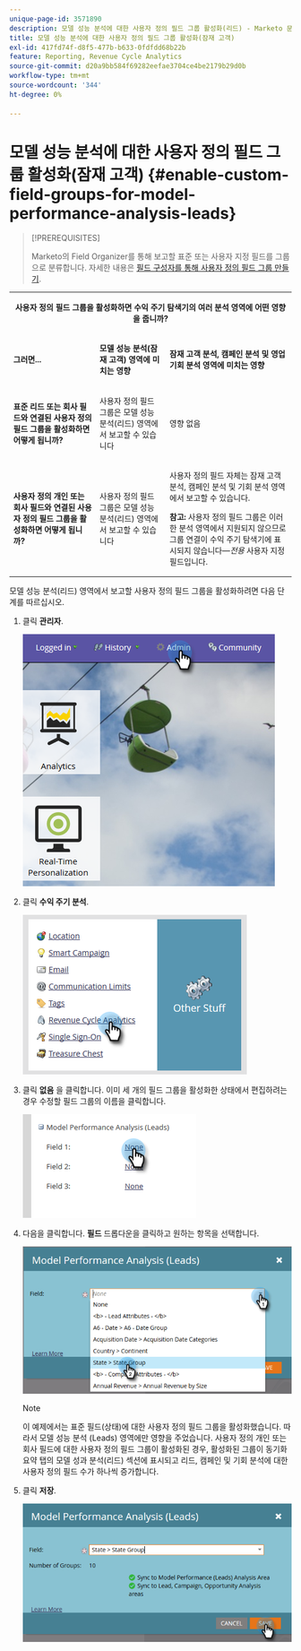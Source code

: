 ```yaml
---
unique-page-id: 3571890
description: 모델 성능 분석에 대한 사용자 정의 필드 그룹 활성화(리드) - Marketo 문서 - 제품 설명서
title: 모델 성능 분석에 대한 사용자 정의 필드 그룹 활성화(잠재 고객)
exl-id: 417fd74f-d8f5-477b-b633-0fdfdd68b22b
feature: Reporting, Revenue Cycle Analytics
source-git-commit: d20a9bb584f69282eefae3704ce4be2179b29d0b
workflow-type: tm+mt
source-wordcount: '344'
ht-degree: 0%

---
```


# 모델 성능 분석에 대한 사용자 정의 필드 그룹 활성화(잠재 고객) {#enable-custom-field-groups-for-model-performance-analysis-leads}

>[!PREREQUISITES]
>
>Marketo의 Field Organizer를 통해 보고할 표준 또는 사용자 지정 필드를 그룹으로 분류합니다. 자세한 내용은 [필드 구성자를 통해 사용자 정의 필드 그룹 만들기](/help/marketo/product-docs/reporting/revenue-cycle-analytics/revenue-tools/field-organizers/create-custom-field-groups-using-the-field-organizer.md).

<table> 
 <tbody> 
  <tr> 
   <td colspan="3" rowspan="1"><p align="center"><strong>사용자 정의 필드 그룹을 활성화하면 수익 주기 탐색기의 여러 분석 영역에 어떤 영향을 줍니까?</strong></p></td> 
  </tr> 
  <tr> 
   <td colspan="1" rowspan="1"><p><strong>그러면...</strong></p></td> 
   <td colspan="1" rowspan="1"><p><strong>모델 성능 분석(잠재 고객) 영역에 미치는 영향</strong></p></td> 
   <td colspan="1" rowspan="1"><p><strong>잠재 고객 분석, 캠페인 분석 및 영업 기회 분석 영역에 미치는 영향</strong></p></td> 
  </tr> 
  <tr> 
   <td colspan="1" rowspan="1"><p><strong>표준 리드 또는 회사 필드와 연결된 사용자 정의 필드 그룹을 활성화하면 어떻게 됩니까?</strong></p></td> 
   <td colspan="1" rowspan="1"><p>사용자 정의 필드 그룹은 모델 성능 분석(리드) 영역에서 보고할 수 있습니다</p></td> 
   <td colspan="1" rowspan="1"><p>영향 없음</p></td> 
  </tr> 
  <tr> 
   <td colspan="1" rowspan="1"><p><strong>사용자 정의 개인 또는 회사 필드와 연결된 사용자 정의 필드 그룹을 활성화하면 어떻게 됩니까?</strong></p></td> 
   <td colspan="1" rowspan="1"><p>사용자 정의 필드 그룹은 모델 성능 분석(리드) 영역에서 보고할 수 있습니다</p></td> 
   <td colspan="1" rowspan="1"><p>사용자 정의 필드 자체는 잠재 고객 분석, 캠페인 분석 및 기회 분석 영역에서 보고할 수 있습니다.</p><p><strong>참고:</strong> 사용자 정의 필드 그룹은 이러한 분석 영역에서 지원되지 않으므로 그룹 연결이 수익 주기 탐색기에 표시되지 않습니다—<em>전용</em> 사용자 지정 필드입니다.</p></td> 
  </tr> 
 </tbody> 
</table>

모델 성능 분석(리드) 영역에서 보고할 사용자 정의 필드 그룹을 활성화하려면 다음 단계를 따르십시오.

1. 클릭 **관리자**.

   ![](assets/one-1.png)

1. 클릭 **수익 주기 분석**.

   ![](assets/two-1.png)

1. 클릭 **없음** 을 클릭합니다. 이미 세 개의 필드 그룹을 활성화한 상태에서 편집하려는 경우 수정할 필드 그룹의 이름을 클릭합니다.

   ![](assets/three.png)

1. 다음을 클릭합니다. **필드** 드롭다운을 클릭하고 원하는 항목을 선택합니다.

   ![](assets/four-1.png)

   >[!NOTE]
   >
   >이 예제에서는 표준 필드(상태)에 대한 사용자 정의 필드 그룹을 활성화했습니다. 따라서 모델 성능 분석 (Leads) 영역에만 영향을 주었습니다. 사용자 정의 개인 또는 회사 필드에 대한 사용자 정의 필드 그룹이 활성화된 경우, 활성화된 그룹이 동기화 요약 탭의 모델 성과 분석(리드) 섹션에 표시되고 리드, 캠페인 및 기회 분석에 대한 사용자 정의 필드 수가 하나씩 증가합니다.

1. 클릭 **저장**.

   ![](assets/five-1.png)
